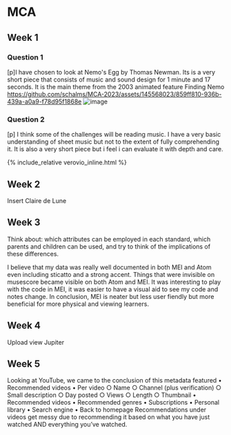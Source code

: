 # MCA
## Week 1
### Question 1
[p]I have chosen to look at Nemo's Egg by Thomas Newman. Its is a very short piece that consists of music and sound design for 1 minute and 17 seconds. It is the main theme from the 2003 animated feature Finding Nemo
https://github.com/schalms/MCA-2023/assets/145568023/859ff810-936b-439a-a0a9-f78d95f1868e
![image](https://github.com/schalms/MCA-2023/assets/145568023/32ddd94b-3675-43ed-8507-e89c86ed8b7c)


### Question 2



[p] I think some of the challenges will be reading music. I have a very basic understanding of sheet music but not to the extent of fully comprehending it. It is also a very short piece but i feel i can evaluate it with depth and care.

{% include_relative verovio_inline.html %}

## Week 2
Insert Claire de Lune

## Week 3
Think about: which attributes can be employed in each standard, which parents and children can be used, and try to think of the implications of these differences.

I believe that my data was really well documented in both MEI and Atom even including sticatto and a strong accent. Things that were invisible on musescore became visible on both Atom and MEI. It was interesting to play with the code in MEI, it was easier to have a visual aid to see my code and notes change.
In conclusion, MEI is neater but less user fiendly but more beneficial for more physical and viewing learners.

## Week 4
Upload view Jupiter

## Week 5
Looking at YouTube, we came to the conclusion of this metadata featured
	• Recommended videos
	• Per video
		○ Name
		○ Channel (plus verification)
		○ Small description
		○ Day posted
		○ Views
		○ Length
		○ Thumbnail
	• Recommended videos
	• Recommended genres
	• Subscriptions
	• Personal library
	• Search engine
	• Back to homepage
Recommendations under videos get messy due to recommending it based on what you have just watched AND everything you’ve watched.
